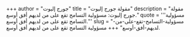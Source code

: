 +++
author = "جورج إليوت"
title = "مقولة جورج إليوت"
description = "مقولة جورج إليوت: مسؤولية التسامح تقع على من لديهم أفق أوسع."
quote = '''مسؤولية التسامح تقع على من لديهم أفق أوسع.''' 
slug = "مسؤولية-التسامح-تقع-على-من-لديهم-أفق-أوسع"
+++
مسؤولية التسامح تقع على من لديهم أفق أوسع.
